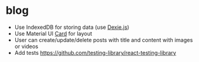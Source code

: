 # blog

- Use IndexedDB for storing data (use [Dexie.js](https://github.com/dfahlander/Dexie.js))
- Use Material UI [Card](https://material-ui.com/components/cards/#complex-interaction) for layout 
- User can create/update/delete posts with title and content with images or videos
- Add tests https://github.com/testing-library/react-testing-library